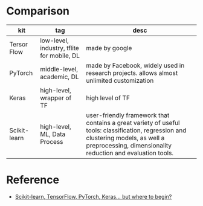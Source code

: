 # Comparison
kit | tag | desc
-- | -- | --
Tersor Flow | low-level, industry, tflite for mobile, DL | made by google
PyTorch | middle-level, academic, DL | made by Facebook, widely used in research projects. allows almost unlimited customization
Keras | high-level, wrapper of TF | high level of TF
Scikit-learn | high-level, ML, Data Process | user-friendly framework that contains a great variety of useful tools: classification, regression and clustering models, as well a preprocessing, dimensionality reduction and evaluation tools.

# Reference
- [Scikit-learn, TensorFlow, PyTorch, Keras… but where to begin?](https://towardsdatascience.com/scikit-learn-tensorflow-pytorch-keras-but-where-to-begin-9b499e2547d0)
